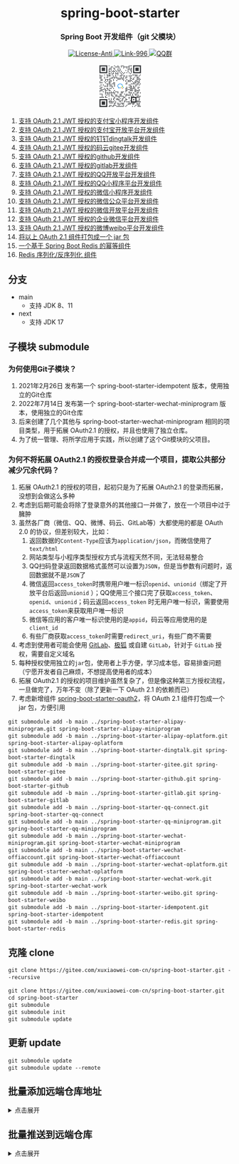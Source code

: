 <div align="center" style="text-align: center;">
    <h1>spring-boot-starter</h1>
    <h3>Spring Boot 开发组件（git 父模块）</h3>
    <a target="_blank" href="https://github.com/996icu/996.ICU/blob/master/LICENSE">
        <img alt="License-Anti" src="https://img.shields.io/badge/License-Anti 996-blue.svg">
    </a>
    <a target="_blank" href="https://996.icu/#/zh_CN">
        <img alt="Link-996" src="https://img.shields.io/badge/Link-996.icu-red.svg">
    </a>
    <a target="_blank" href="https://qm.qq.com/cgi-bin/qm/qr?k=ZieC6s1WB4njfVbrDHYgoNS8YpT26VtF&jump_from=webapi">
        <img alt="QQ群" src="https://img.shields.io/badge/QQ群-696503132-blue.svg"/>
    </a>
</div>

<p></p>

<div align="center" style="text-align: center;">
    <a target="_blank" href="https://work.weixin.qq.com/gm/75cfc47d6a341047e4b6aca7389bdfa8">
        <img alt="企业微信群" src="static/wechat-work.jpg" height="100"/>
    </a>
</div>

1. [支持 OAuth 2.1 JWT 授权的支付宝小程序开发组件](https://gitee.com/xuxiaowei-com-cn/spring-boot-starter-alipay-miniprogram.git)
2. [支持 OAuth 2.1 JWT 授权的支付宝开放平台开发组件](https://gitee.com/xuxiaowei-com-cn/spring-boot-starter-alipay-oplatform.git)
3. [支持 OAuth 2.1 JWT 授权的钉钉dingtalk开发组件](https://gitee.com/xuxiaowei-com-cn/spring-boot-starter-dingtalk)
4. [支持 OAuth 2.1 JWT 授权的码云gitee开发组件](https://gitee.com/xuxiaowei-com-cn/spring-boot-starter-gitee)
5. [支持 OAuth 2.1 JWT 授权的github开发组件](https://gitee.com/xuxiaowei-com-cn/spring-boot-starter-github)
6. [支持 OAuth 2.1 JWT 授权的gitlab开发组件](https://gitee.com/xuxiaowei-com-cn/spring-boot-starter-gitlab)
7. [支持 OAuth 2.1 JWT 授权的QQ开放平台开发组件](https://gitee.com/xuxiaowei-com-cn/spring-boot-starter-qq-connect)
8. [支持 OAuth 2.1 JWT 授权的QQ小程序平台开发组件](https://gitee.com/xuxiaowei-com-cn/spring-boot-starter-qq-miniprogram)
9. [支持 OAuth 2.1 JWT 授权的微信小程序开发组件](https://gitee.com/xuxiaowei-com-cn/spring-boot-starter-wechat-miniprogram)
10. [支持 OAuth 2.1 JWT 授权的微信公众平台开发组件](https://gitee.com/xuxiaowei-com-cn/spring-boot-starter-wechat-offiaccount)
11. [支持 OAuth 2.1 JWT 授权的微信开放平台开发组件](https://gitee.com/xuxiaowei-com-cn/spring-boot-starter-wechat-oplatform)
12. [支持 OAuth 2.1 JWT 授权的企业微信平台开发组件](https://gitee.com/xuxiaowei-com-cn/spring-boot-starter-wechat-work)
13. [支持 OAuth 2.1 JWT 授权的微博weibo平台开发组件](https://gitee.com/xuxiaowei-com-cn/spring-boot-starter-weibo)
14. [将以上 OAuth 2.1 组件打包成一个 jar 包](spring-boot-starter-oauth2)
15. [一个基于 Spring Boot Redis 的幂等组件](https://gitee.com/xuxiaowei-com-cn/spring-boot-starter-idempotent)
16. [Redis 序列化/反序列化 组件](https://gitee.com/xuxiaowei-com-cn/spring-boot-starter-redis)

## 分支

- main
    - 支持 JDK 8、11
- next
    - 支持 JDK 17

## 子模块 submodule

### 为何使用Git子模块？

1. 2021年2月26日 发布第一个 spring-boot-starter-idempotent 版本，使用独立的Git仓库
2. 2022年7月14日 发布第一个 spring-boot-starter-wechat-miniprogram 版本，使用独立的Git仓库
3. 后来创建了几个其他与 spring-boot-starter-wechat-miniprogram 相同的项目类型，用于拓展 OAuth2.1 的授权，并且也使用了独立仓库。
4. 为了统一管理、将所学应用于实践，所以创建了这个Git模块的父项目。

### 为何不将拓展 OAuth2.1 的授权登录合并成一个项目，提取公共部分减少冗余代码？

1. 拓展 OAuth2.1 的授权的项目，起初只是为了拓展 OAuth2.1 的登录而拓展，没想到会做这么多种
2. 考虑到后期可能会将除了登录意外的其他接口一并做了，放在一个项目中过于臃肿
3. 虽然各厂商（微信、QQ、微博、码云、GitLab等）大都使用的都是 OAuth 2.0 的协议，但差别较大，比如：
    1. 返回数据的`Content-Type`应该为`application/json`，而微信使用了`text/html`
    2. 网站类型与小程序类型授权方式与流程天然不同，无法轻易整合
    3. QQ扫码登录返回数据格式虽然可以设置为`JSON`，但是当参数有问题时，返回数据就不是`JSON`了
    4. 微信返回`access_token`时携带用户唯一标识`openid`、`unionid`（绑定了开放平台后返回`unionid`
       ）；QQ使用三个接口完了获取`access_token`、`openid`、`unionid`；码云返回`access_token`
       时无用户唯一标识，需要使用`access_token`来获取用户唯一标识
    5. 微信等应用的客户唯一标识使用的是`appid`，码云等应用使用的是`client_id`
    6. 有些厂商获取`access_token`时需要`redirect_uri`，有些厂商不需要
4. 考虑到使用者可能会使用 [GitLab](https://gitlab.com)、[极狐](https://jihulab.com) 或自建 `GitLab`，针对于 `GitLab`
   授权，需要自定义域名
5. 每种授权使用独立的`jar`包，使用者上手方便，学习成本低，容易排查问题（宁愿开发者自己麻烦，不想提高使用者的成本）
6. 拓展 OAuth2.1 的授权的项目维护虽然复杂了，但是像这种第三方授权流程，一旦做完了，万年不变（除了更新一下 OAuth 2.1 的依赖而已）
7. 考虑新增组件 [spring-boot-starter-oauth2](spring-boot-starter-oauth2)，将 OAuth 2.1 组件打包成一个 jar 包，方便引用

```shell
git submodule add -b main ../spring-boot-starter-alipay-miniprogram.git spring-boot-starter-alipay-miniprogram
git submodule add -b main ../spring-boot-starter-alipay-oplatform.git spring-boot-starter-alipay-oplatform
git submodule add -b main ../spring-boot-starter-dingtalk.git spring-boot-starter-dingtalk
git submodule add -b main ../spring-boot-starter-gitee.git spring-boot-starter-gitee
git submodule add -b main ../spring-boot-starter-github.git spring-boot-starter-github
git submodule add -b main ../spring-boot-starter-gitlab.git spring-boot-starter-gitlab
git submodule add -b main ../spring-boot-starter-qq-connect.git spring-boot-starter-qq-connect
git submodule add -b main ../spring-boot-starter-qq-miniprogram.git spring-boot-starter-qq-miniprogram
git submodule add -b main ../spring-boot-starter-wechat-miniprogram.git spring-boot-starter-wechat-miniprogram
git submodule add -b main ../spring-boot-starter-wechat-offiaccount.git spring-boot-starter-wechat-offiaccount
git submodule add -b main ../spring-boot-starter-wechat-oplatform.git spring-boot-starter-wechat-oplatform
git submodule add -b main ../spring-boot-starter-wechat-work.git spring-boot-starter-wechat-work
git submodule add -b main ../spring-boot-starter-weibo.git spring-boot-starter-weibo
git submodule add -b main ../spring-boot-starter-idempotent.git spring-boot-starter-idempotent
git submodule add -b main ../spring-boot-starter-redis.git spring-boot-starter-redis
```

## 克隆 clone

```shell
git clone https://gitee.com/xuxiaowei-com-cn/spring-boot-starter.git --recursive
```

```shell
git clone https://gitee.com/xuxiaowei-com-cn/spring-boot-starter.git
cd spring-boot-starter
git submodule
git submodule init
git submodule update
```

## 更新 update

```shell
git submodule update
git submodule update --remote
```

## 批量添加远端仓库地址

<details>
<summary>点击展开</summary>
git remote add gitee https://gitee.com/xuxiaowei-com-cn/spring-boot-starter.git

git remote add gitlab https://gitlab.com/xuxiaowei-com-cn/spring-boot-starter.git

git remote add jihulab https://jihulab.com/xuxiaowei-com-cn/spring-boot-starter.git

git remote add github https://github.com/xuxiaowei-com-cn/spring-boot-starter.git

git remote add gitcode https://gitcode.net/xuxiaowei-com-cn/spring-boot-starter.git

git remote add gitlink https://gitlink.org.cn/xuxiaowei-com-cn/spring-boot-starter.git
</details>

## 批量推送到远端仓库

<details>
<summary>点击展开</summary>

git fetch "origin" next:next
git fetch "origin" main:main

cd spring-boot-starter-alipay-miniprogram

git fetch "gitee" next:next
git fetch "gitee" main:main

git.exe push --all --progress "gitee"

git.exe push --all --progress "gitlab"

git.exe push --all --progress "jihulab"

git.exe push --all --progress "github"

git.exe push --all --progress "gitcode"

git.exe push --all --progress "gitlink"

cd ..

cd spring-boot-starter-alipay-oplatform

git fetch "gitee" next:next
git fetch "gitee" main:main

git.exe push --all --progress "gitee"

git.exe push --all --progress "gitlab"

git.exe push --all --progress "jihulab"

git.exe push --all --progress "github"

git.exe push --all --progress "gitcode"

git.exe push --all --progress "gitlink"

cd ..

cd spring-boot-starter-dingtalk

git fetch "gitee" next:next
git fetch "gitee" main:main

git.exe push --all --progress "gitee"

git.exe push --all --progress "gitlab"

git.exe push --all --progress "jihulab"

git.exe push --all --progress "github"

git.exe push --all --progress "gitcode"

git.exe push --all --progress "gitlink"

cd ..

cd spring-boot-starter-gitee

git fetch "gitee" next:next
git fetch "gitee" main:main

git.exe push --all --progress "gitee"

git.exe push --all --progress "gitlab"

git.exe push --all --progress "jihulab"

git.exe push --all --progress "github"

git.exe push --all --progress "gitcode"

git.exe push --all --progress "gitlink"

cd ..

cd spring-boot-starter-github

git fetch "gitee" next:next
git fetch "gitee" main:main

git.exe push --all --progress "gitee"

git.exe push --all --progress "gitlab"

git.exe push --all --progress "jihulab"

git.exe push --all --progress "github"

git.exe push --all --progress "gitcode"

git.exe push --all --progress "gitlink"

cd ..

cd spring-boot-starter-gitlab

git fetch "gitee" next:next
git fetch "gitee" main:main

git.exe push --all --progress "gitee"

git.exe push --all --progress "gitlab"

git.exe push --all --progress "jihulab"

git.exe push --all --progress "github"

git.exe push --all --progress "gitcode"

git.exe push --all --progress "gitlink"

cd ..

cd spring-boot-starter-idempotent

git fetch "gitee" next:next
git fetch "gitee" main:main

git.exe push --all --progress "gitee"

git.exe push --all --progress "gitlab"

git.exe push --all --progress "jihulab"

git.exe push --all --progress "github"

git.exe push --all --progress "gitcode"

git.exe push --all --progress "gitlink"

cd ..

cd spring-boot-starter-qq-connect

git fetch "gitee" next:next
git fetch "gitee" main:main

git.exe push --all --progress "gitee"

git.exe push --all --progress "gitlab"

git.exe push --all --progress "jihulab"

git.exe push --all --progress "github"

git.exe push --all --progress "gitcode"

git.exe push --all --progress "gitlink"

cd ..

cd spring-boot-starter-qq-miniprogram

git fetch "gitee" next:next
git fetch "gitee" main:main

git.exe push --all --progress "gitee"

git.exe push --all --progress "gitlab"

git.exe push --all --progress "jihulab"

git.exe push --all --progress "github"

git.exe push --all --progress "gitcode"

git.exe push --all --progress "gitlink"

cd ..

cd spring-boot-starter-redis

git fetch "gitee" next:next
git fetch "gitee" main:main

git.exe push --all --progress "gitee"

git.exe push --all --progress "gitlab"

git.exe push --all --progress "jihulab"

git.exe push --all --progress "github"

git.exe push --all --progress "gitcode"

git.exe push --all --progress "gitlink"

cd ..

cd spring-boot-starter-wechat-miniprogram

git fetch "gitee" next:next
git fetch "gitee" main:main

git.exe push --all --progress "gitee"

git.exe push --all --progress "gitlab"

git.exe push --all --progress "jihulab"

git.exe push --all --progress "github"

git.exe push --all --progress "gitcode"

git.exe push --all --progress "gitlink"

cd ..

cd spring-boot-starter-wechat-offiaccount

git fetch "gitee" next:next
git fetch "gitee" main:main

git.exe push --all --progress "gitee"

git.exe push --all --progress "gitlab"

git.exe push --all --progress "jihulab"

git.exe push --all --progress "github"

git.exe push --all --progress "gitcode"

git.exe push --all --progress "gitlink"

cd ..

cd spring-boot-starter-wechat-oplatform

git fetch "gitee" next:next
git fetch "gitee" main:main

git.exe push --all --progress "gitee"

git.exe push --all --progress "gitlab"

git.exe push --all --progress "jihulab"

git.exe push --all --progress "github"

git.exe push --all --progress "gitcode"

git.exe push --all --progress "gitlink"

cd ..

cd spring-boot-starter-wechat-work

git fetch "gitee" next:next
git fetch "gitee" main:main

git.exe push --all --progress "gitee"

git.exe push --all --progress "gitlab"

git.exe push --all --progress "jihulab"

git.exe push --all --progress "github"

git.exe push --all --progress "gitcode"

git.exe push --all --progress "gitlink"

cd ..

cd spring-boot-starter-weibo

git fetch "gitee" next:next
git fetch "gitee" main:main

git.exe push --all --progress "gitee"

git.exe push --all --progress "gitlab"

git.exe push --all --progress "jihulab"

git.exe push --all --progress "github"

git.exe push --all --progress "gitcode"

git.exe push --all --progress "gitlink"

cd ..

git.exe fetch -v --progress "origin"

git.exe push --all --progress "origin"

git.exe push --all --progress "gitee"

git.exe push --all --progress "gitlab"

git.exe push --all --progress "jihulab"

git.exe push --all --progress "github"

git.exe push --all --progress "gitcode"

git.exe push --all --progress "gitlink"

</details>
